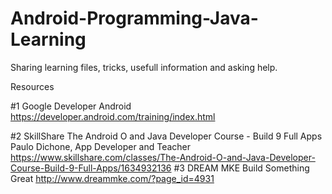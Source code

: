 # Android-Programming-Java-Learning
Sharing learning files, tricks, usefull information and asking help.

Resources

#1 Google Developer Android
	https://developer.android.com/training/index.html
	
#2 SkillShare
	The Android O and Java Developer Course - Build 9 Full Apps
	Paulo Dichone, App Developer and Teacher
	https://www.skillshare.com/classes/The-Android-O-and-Java-Developer-Course-Build-9-Full-Apps/1634932136
#3 DREAM MKE
Build Something Great
http://www.dreammke.com/?page_id=4931

